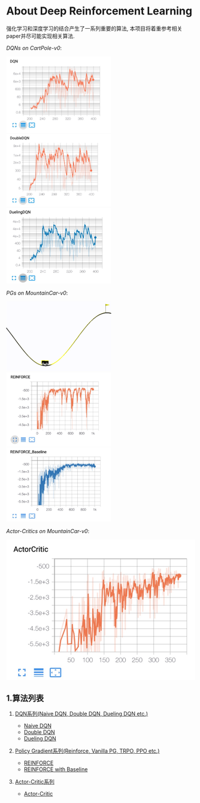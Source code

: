 # About Deep Reinforcement Learning
强化学习和深度学习的结合产生了一系列重要的算法, 本项目将着重参考相关paper并尽可能实现相关算法.

*DQNs on CartPole-v0*:

<p float="left">
    <img src="DQN/images/DQN.png" width="280"/>
    <img src="DQN/images/DDQN.png" width="280"/>
    <img src="DQN/images/DuelingDQN.png" width="280"/>
</p>

*PGs on MountainCar-v0*:

<p float="left">
    <img src="PolicyGradient/images/reinforce-mountaincar.gif" width="280"/>
    <img src="PolicyGradient/images/Reinforce%20MountainCar-v0.png" width="280"/>
    <img src="PolicyGradient/images/Reinforce%20with%20Baseline%20MountainCar-v0.png" width="280"/>
</p>

*Actor-Critics on MountainCar-v0*:

<p float="left">
    <img src="ActorCritic/imgs/Actor-Critic.png"/>
</p>

## 1.算法列表
1. [DQN系列(Naive DQN, Double DQN, Dueling DQN etc.)][1]
    - [Naive DQN][2]
    - [Double DQN][3]
    - [Dueling DQN][4]
    
2. [Policy Gradient系列(Reinforce, Vanilla PG, TRPO, PPO etc.)][8]
    - [REINFORCE][10]
    - [REINFORCE with Baseline][12]

3. [Actor-Critic系列][13]
    - [Actor-Critic][14]

[1]: DQN
[2]: DQN/NaiveDQN.py
[3]: DQN/DoubleDQN.py
[4]: DQN/DuelingDQN.py
[5]: DQN/images/DQN.png
[6]: DQN/images/DDQN.png
[7]: DQN/images/DuelingDQN.png
[8]: PolicyGradient
[9]: PolicyGradient/images/Reinforce%20MountainCar-v0.png
[10]: PolicyGradient/REINFORCE/REINFORCE.py
[11]: PolicyGradient/images/reinforce-mountaincar.gif
[12]: PolicyGradient/REINFORCE/REINFORCE_BaseLine.py
[13]: ActorCritic
[14]: ActorCritic/Actor_Critic.py
